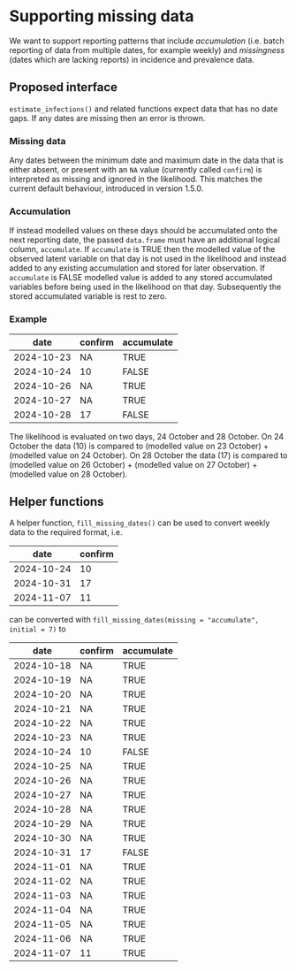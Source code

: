 # Supporting missing data

We want to support reporting patterns that include *accumulation* (i.e. batch reporting of data from multiple dates, for example weekly) and *missingness* (dates which are lacking reports) in incidence and prevalence data.

## Proposed interface

`estimate_infections()` and related functions expect data that has no date gaps.
If any dates are missing then an error is thrown.

### Missing data

Any dates between the minimum date and maximum date in the data that is either absent, or present with an `NA` value (currently called `confirm`) is interpreted as missing and ignored in the likelihood.
This matches the current default behaviour, introduced in version 1.5.0.

### Accumulation

If instead modelled values on these days should be accumulated onto the next reporting date, the passed `data.frame` must have an additional logical column, `accumulate`.
If `accumulate` is TRUE then the modelled value of the observed latent variable on that day is not used in the likelihood and instead added to any existing accumulation and stored for later observation.
If `accumulate` is FALSE modelled value is added to any stored accumulated variables before being used in the likelihood on that day.
Subsequently the stored accumulated variable is rest to zero.

### Example

| date       | confirm | accumulate |
|------------|---------|------------|
| 2024-10-23 | NA      | TRUE       |
| 2024-10-24 | 10      | FALSE      |
| 2024-10-26 | NA      | TRUE       |
| 2024-10-27 | NA      | TRUE       |
| 2024-10-28 | 17      | FALSE      |

The likelihood is evaluated on two days, 24 October and 28 October.
On 24 October the data (10) is compared to (modelled value on 23 October) + (modelled value on 24 October).
On 28 October the data (17) is compared to (modelled value on 26 October) + (modelled value on 27 October) + (modelled value on 28 October).

## Helper functions

A helper function, `fill_missing_dates()` can be used to convert weekly data to the required format, i.e.

| date       | confirm |
|------------|---------|
| 2024-10-24 | 10      |
| 2024-10-31 | 17      |
| 2024-11-07 | 11      |

can be converted with `fill_missing_dates(missing = "accumulate", initial = 7)` to

| date       | confirm | accumulate |
|------------|---------|------------|
| 2024-10-18 | NA      | TRUE       |
| 2024-10-19 | NA      | TRUE       |
| 2024-10-20 | NA      | TRUE       |
| 2024-10-21 | NA      | TRUE       |
| 2024-10-22 | NA      | TRUE       |
| 2024-10-23 | NA      | TRUE       |
| 2024-10-24 | 10      | FALSE      |
| 2024-10-25 | NA      | TRUE       |
| 2024-10-26 | NA      | TRUE       |
| 2024-10-27 | NA      | TRUE       |
| 2024-10-28 | NA      | TRUE       |
| 2024-10-29 | NA      | TRUE       |
| 2024-10-30 | NA      | TRUE       |
| 2024-10-31 | 17      | FALSE      |
| 2024-11-01 | NA      | TRUE       |
| 2024-11-02 | NA      | TRUE       |
| 2024-11-03 | NA      | TRUE       |
| 2024-11-04 | NA      | TRUE       |
| 2024-11-05 | NA      | TRUE       |
| 2024-11-06 | NA      | TRUE       |
| 2024-11-07 | 11      | TRUE       |
